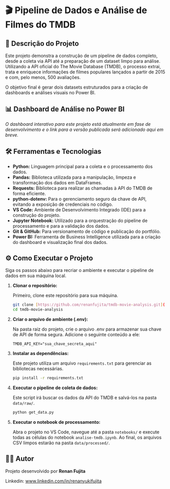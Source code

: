 # 🎬 Pipeline de Dados e Análise de Filmes do TMDB

## 📖 Descrição do Projeto

Este projeto demonstra a construção de um pipeline de dados completo, desde a coleta via API até a preparação de um dataset limpo para análise. Utilizando a API oficial do The Movie Database (TMDB), o processo extrai, trata e enriquece informações de filmes populares lançados a partir de 2015 e com, pelo menos, 500 avaliações.

O objetivo final é gerar dois datasets estruturados para a criação de dashboards e análises visuais no Power BI. 

## 📊 Dashboard de Análise no Power BI

*O dashboard interativo para este projeto está atualmente em fase de desenvolvimento e o link para a versão publicada será adicionado aqui em breve.*

## 🛠️ Ferramentas e Tecnologias

- **Python:** Linguagem principal para a coleta e o processamento dos dados.
- **Pandas:** Biblioteca utilizada para a manipulação, limpeza e transformação dos dados em DataFrames.
- **Requests:** Biblioteca para realizar as chamadas à API do TMDB de forma eficiente.
- **python-dotenv:** Para o gerenciamento seguro da chave de API, evitando a exposição de credenciais no código.
- **VS Code:** Ambiente de Desenvolvimento Integrado (IDE) para a construção do projeto.
- **Jupyter Notebook:** Utilizado para a orquestração do pipeline de processamento e para a validação dos dados.
- **Git & GitHub:** Para versionamento de código e publicação do portfólio.
- **Power BI:** Ferramenta de Business Intelligence utilizada para a criação do dashboard e visualização final dos dados.

## ⚙️ Como Executar o Projeto

Siga os passos abaixo para recriar o ambiente e executar o pipeline de dados em sua máquina local.

1.  **Clonar o repositório:**

    Primeiro, clone este repositório para sua máquina.
    ```bash
    git clone [https://github.com/renanfujita/tmdb-movie-analysis.git](https://github.com/renanfujita/tmdb-movie-analysis.git)
    cd tmdb-movie-analysis
    ```

2.  **Criar o arquivo de ambiente (.env):**

    Na pasta raiz do projeto, crie o arquivo .env para armazenar sua chave de API de forma segura. Adicione o seguinte conteúdo a ele:
    ```
    TMDB_API_KEY="sua_chave_secreta_aqui"
    ```

3.  **Instalar as dependências:**

    Este projeto utiliza um arquivo `requirements.txt` para gerenciar as bibliotecas necessárias.
    ```bash
    pip install -r requirements.txt
    ```

4.  **Executar o pipeline de coleta de dados:**

    Este script irá buscar os dados da API do TMDB e salvá-los na pasta `data/raw/`.
    ```bash
    python get_data.py
    ```

5.  **Executar o notebook de processamento:**
    
    Abra o projeto no VS Code, navegue até a pasta `notebooks/` e execute todas as células do notebook `analise-tmdb.ipynb`. Ao final, os arquivos CSV limpos estarão na pasta `data/processed/`.

## 👨‍💻 Autor

Projeto desenvolvido por **Renan Fujita**

Linkedin: www.linkedin.com/in/renanyukifujita
